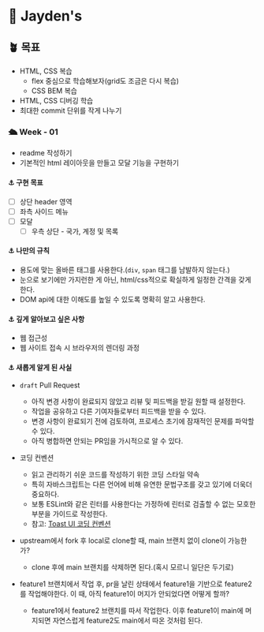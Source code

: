 # 🔨 Jayden's

## 🪴 목표

- HTML, CSS 복습
  - flex 중심으로 학습해보자(grid도 조금은 다시 복습)
  - CSS BEM 복습
- HTML, CSS 디버깅 학습
- 최대한 commit 단위를 작게 나누기

### 🛳 Week - 01

- readme 작성하기
- 기본적인 html 레이아웃을 만들고 모달 기능을 구현하기

#### ⚓ 구현 목표

- [ ] 상단 header 영역
- [ ] 좌측 사이드 메뉴
- [ ] 모달
  - [ ] 우측 상단 - 국가, 계정 및 목록

#### ⚓ 나만의 규칙

- 용도에 맞는 올바른 태그를 사용한다.(`div`, `span` 태그를 남발하지 않는다.)
- 눈으로 보기에만 가지런한 게 아닌, html/css적으로 확실하게 일정한 간격을 갖게 한다.
- DOM api에 대한 이해도를 높일 수 있도록 명확히 알고 사용한다.

#### ⚓ 깊게 알아보고 싶은 사항

- 웹 접근성
- 웹 사이트 접속 시 브라우저의 렌더링 과정

#### ⚓ 새롭게 알게 된 사실

- `draft` Pull Request
  - 아직 변경 사항이 완료되지 않았고 리뷰 및 피드백을 받길 원할 때 설정한다.
  - 작업을 공유하고 다른 기여자들로부터 피드백을 받을 수 있다.
  - 변경 사항이 완료되기 전에 검토하여, 프로세스 초기에 잠재적인 문제를 파악할 수 있다.
  - 아직 병합하면 안되는 PR임을 가시적으로 알 수 있다.

- 코딩 컨벤션
  - 읽고 관리하기 쉬운 코드를 작성하기 위한 코딩 스타일 약속
  - 특히 자바스크립트는 다른 언어에 비해 유연한 문법구조를 갖고 있기에 더욱더 중요하다.
  - 보통 ESLint와 같은 린터를 사용한다는 가정하에 린터로 검출할 수 없는 모호한 부분을 가이드로 작성한다.
  - 참고: [Toast UI 코딩 컨벤션](https://ui.toast.com/fe-guide/ko_CODING-CONVENTION)

- upstream에서 fork 후 local로 clone할 때, main 브랜치 없이 clone이 가능한가?
  - clone 후에 main 브랜치를 삭제하면 된다.(혹시 모르니 일단은 두기로)

- feature1 브랜치에서 작업 후, pr을 날린 상태에서 feature1을 기반으로 feature2를 작업해야한다. 이 때, 아직 feature1이 머지가 안되었다면 어떻게 할까?
  - feature1에서 feature2 브랜치를 따서 작업한다. 이후 feature1이 main에 머지되면 자연스럽게 feature2도 main에서 따온 것처럼 된다.